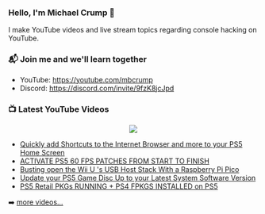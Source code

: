 ### Hello, I'm Michael Crump 👋

I make YouTube videos and live stream topics regarding console hacking on YouTube. 

### 📬 Join me and we'll learn together

- YouTube: https://youtube.com/mbcrump
- Discord: https://discord.com/invite/9fzK8jcJpd

### 📺 Latest YouTube Videos

<div align="center">

[<img src="https://img.shields.io/badge/-Subscribe-red?style=for-the-badge&logo=youtube&logoColor=white"/>](https://www.youtube.com/c/mbcrump?sub_confirmation=1)

</div>

<!-- YOUTUBE:START -->
- [Quickly add Shortcuts to the Internet Browser and more to your PS5 Home Screen](https://www.youtube.com/watch?v=RcKFXITpzEw)
- [ACTIVATE PS5 60 FPS PATCHES FROM START TO FINISH](https://www.youtube.com/watch?v=XQ4UEdqhjlo)
- [Busting open the Wii U &#39;s USB Host Stack With a Raspberry Pi Pico](https://www.youtube.com/watch?v=63wSAMB_Kzs)
- [Update your PS5 Game Disc Up to your Latest System Software Version](https://www.youtube.com/watch?v=wD7c5_o1H-8)
- [PS5 Retail PKGs  RUNNING + PS4 FPKGS INSTALLED on PS5](https://www.youtube.com/watch?v=JaVRuj1hXSI)
<!-- YOUTUBE:END -->

➡️ [more videos...](https://youtube.com/mbcrump)

